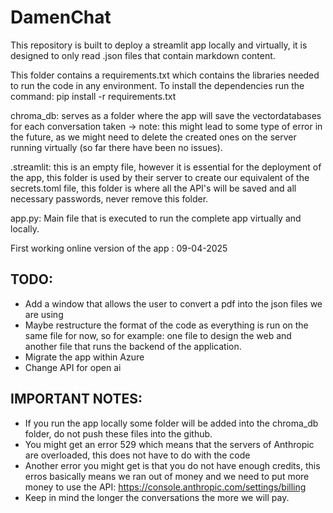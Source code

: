 # DamenChat
This repository is built to deploy a streamlit app locally and virtually, it is designed to only read .json files that contain markdown content.

This folder contains a requirements.txt which contains the libraries needed to run the code in any environment. To install the dependencies run the command: pip install -r requirements.txt

chroma_db: serves as a folder where the app will save the vectordatabases for each conversation taken -> note: this might lead to some type of error in the future, as we might need to delete the created ones on the server running virtually (so far there have been no issues).

.streamlit: this is an empty file, however it is essential for the deployment of the app, this folder is used by their server to create our equivalent of the secrets.toml file, this folder is where all the API's will be saved and all necessary passwords, never remove this folder.

app.py: Main file that is executed to run the complete app virtually and locally.


First working online version of the app : 09-04-2025

## TODO:
- Add a window that allows the user to convert a pdf into the json files we are using
- Maybe restructure the format of the code as everything is run on the same file for now, so for example: one file to design the web and another file that runs the backend of the application.
- Migrate the app within Azure
- Change API for open ai

## IMPORTANT NOTES:
- If you run the app locally some folder will be added into the chroma_db folder, do not push these files into the github.
- You might get an error 529 which means that the servers of Anthropic are overloaded, this does not have to do with the code
- Another error you might get is that you do not have enough credits, this erros basically means we ran out of money and we need to put more money to use the API: https://console.anthropic.com/settings/billing
- Keep in mind the longer the conversations the more we will pay.


